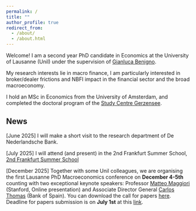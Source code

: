 ```yaml
---
permalink: /
title: ""
author_profile: true
redirect_from: 
  - /about/
  - /about.html
---
```


Welcome! I am a second year PhD candidate in Economics at the University of Lausanne (Unil) under the supervision of [Gianluca Benigno](https://sites.google.com/view/gianlucabenigno/home?authuser=0).

My research interests lie in macro finance, I am particularly interested in broker/dealer frictions and NBFI impact in the financial sector and the broad macroeconomy.

I hold an MSc in Economics from the University of Amsterdam, and completed the doctoral program of the [Study Centre Gerzensee](https://szgerzensee.ch/).

News  
-------------

[June 2025] I will make a short visit to the research department of De Nederlandsche Bank.

[July 2025] I will attend (and present) in the 2nd Frankfurt Summer School, [2nd Frankfurt Summer School](https://www.bundesbank.de/de/bundesbank/forschung/konferenzen/2nd-frankfurt-summer-school-854178)

[December 2025] Together with some Unil colleagues, we are organising the first Lausanne PhD Macroeconomics conference on **December 4-5th** counting with two exceptional keynote speakers: Professor [Matteo Maggiori](https://www.matteomaggiori.com/) (Stanford, Online presentation) and Associate Director General [Carlos Thomas](https://sites.google.com/site/carlosthomaseconweb/Home) (Bank of Spain). You can download the call for papers [here](/files/call_for_papers_Lausanne.pdf). Deadline for papers submission is on **July 1st** at this [link](https://forms.gle/ChTmPv2EDyTebAuy7).
